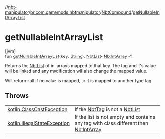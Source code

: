 //[nbt-manipulator](../../../index.md)/[br.com.gamemods.nbtmanipulator](../index.md)/[NbtCompound](index.md)/[getNullableIntArrayList](get-nullable-int-array-list.md)

# getNullableIntArrayList

[jvm]\
fun [getNullableIntArrayList](get-nullable-int-array-list.md)(key: [String](https://kotlinlang.org/api/latest/jvm/stdlib/kotlin/-string/index.html)): [NbtList](../-nbt-list/index.md)&lt;[NbtIntArray](../-nbt-int-array/index.md)&gt;?

Returns the [NbtList](../-nbt-list/index.md) of int arrays mapped to that key. The tag and it's value will be linked and any modification will also change the mapped value.

Will return null if no value is mapped, or it is mapped to another type tag.

## Throws

| | |
|---|---|
| [kotlin.ClassCastException](https://kotlinlang.org/api/latest/jvm/stdlib/kotlin/-class-cast-exception/index.html) | If the [NbtTag](../-nbt-tag/index.md) is not a [NbtList](../-nbt-list/index.md) |
| [kotlin.IllegalStateException](https://kotlinlang.org/api/latest/jvm/stdlib/kotlin/-illegal-state-exception/index.html) | If the list is not empty and contains any tag with class different then [NbtIntArray](../-nbt-int-array/index.md) |
